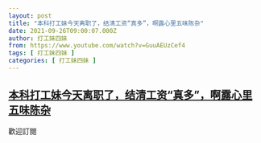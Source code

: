```yaml
---
layout: post
title: "本科打工妹今天离职了，结清工资“真多”，啊露心里五味陈杂"
date: 2021-09-26T09:00:07.000Z
author: 打工妹四妹
from: https://www.youtube.com/watch?v=GuuAEUzCef4
tags: [ 打工妹四妹 ]
categories: [ 打工妹四妹 ]
---
```

<!--1632646807000-->
[本科打工妹今天离职了，结清工资“真多”，啊露心里五味陈杂](https://www.youtube.com/watch?v=GuuAEUzCef4)
------

<div>
歡迎訂閱
</div>

